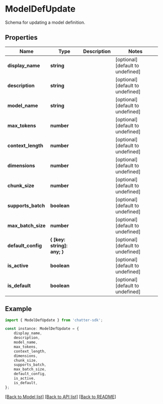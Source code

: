 # ModelDefUpdate

Schema for updating a model definition.

## Properties

Name | Type | Description | Notes
------------ | ------------- | ------------- | -------------
**display_name** | **string** |  | [optional] [default to undefined]
**description** | **string** |  | [optional] [default to undefined]
**model_name** | **string** |  | [optional] [default to undefined]
**max_tokens** | **number** |  | [optional] [default to undefined]
**context_length** | **number** |  | [optional] [default to undefined]
**dimensions** | **number** |  | [optional] [default to undefined]
**chunk_size** | **number** |  | [optional] [default to undefined]
**supports_batch** | **boolean** |  | [optional] [default to undefined]
**max_batch_size** | **number** |  | [optional] [default to undefined]
**default_config** | **{ [key: string]: any; }** |  | [optional] [default to undefined]
**is_active** | **boolean** |  | [optional] [default to undefined]
**is_default** | **boolean** |  | [optional] [default to undefined]

## Example

```typescript
import { ModelDefUpdate } from 'chatter-sdk';

const instance: ModelDefUpdate = {
    display_name,
    description,
    model_name,
    max_tokens,
    context_length,
    dimensions,
    chunk_size,
    supports_batch,
    max_batch_size,
    default_config,
    is_active,
    is_default,
};
```

[[Back to Model list]](../README.md#documentation-for-models) [[Back to API list]](../README.md#documentation-for-api-endpoints) [[Back to README]](../README.md)
